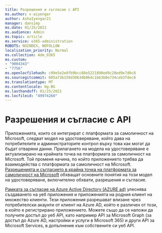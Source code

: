 ```yaml
---
title: Разрешения и съгласие с API
ms.author: v-aiyengar
author: AshaIyengar21
manager: dansimp
ms.date: 01/25/2021
ms.audience: Admin
ms.topic: article
ms.service: o365-administration
ROBOTS: NOINDEX, NOFOLLOW
localization_priority: Normal
ms.collection: Adm_O365
ms.custom:
- "9004343"
- "7756"
ms.openlocfilehash: c99e5e2e8fb9bcc88e5221890ed9c28ed9e7d0c8
ms.sourcegitcommit: 605a73b159d30634b064c1b63b0e734ceb3fdec8
ms.translationtype: MT
ms.contentlocale: bg-BG
ms.lasthandoff: 01/25/2021
ms.locfileid: "49974260"
---
```

# <a name="api-permissions-and-consent"></a>Разрешения и съгласие с API

Приложенията, които се интегрират с платформата за самоличност на Microsoft, следват модел на удостоверяване, който дава на потребителите и администраторите контрол върху това как могат да бъдат отваряни данни. Прилагането на модела на удостоверяване е актуализирано на крайната точка на платформата за самоличност на Microsoft. Той променя начина, по който приложението трябва да взаимодейства с платформата за самоличност на Microsoft. [Разрешенията и съгласието в крайна точка на платформата за самоличност на Microsoft](https://docs.microsoft.com/azure/active-directory/develop/v2-permissions-and-consent) обхващат основните понятия на този модел на удостоверяване, включително обхвати, разрешения и съгласие.

[Рамката за съгласие на Azure Active Directory (AZURE ad)](https://docs.microsoft.com/azure/active-directory/develop/consent-framework) улеснява създаването на уеб приложения и приложенията на родния клиент на множество клиенти. Тези приложения разрешават влизане чрез потребителски акаунти от клиент на Azure AD, който е различен от този, в който е регистрирано приложението. Можете също да се наложи да получите достъп до уеб API, като например API за Microsoft Graph (за достъп до Azure AD, настройки и услуги в Microsoft 365) и други API за Microsoft Services, в допълнение към собствените си уеб API.

